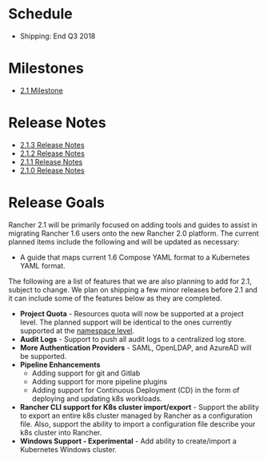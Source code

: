# Schedule

* Shipping: End Q3 2018

# Milestones

* [2.1 Milestone](https://github.com/rancher/rancher/milestone/121)

# Release Notes

* [2.1.3 Release Notes](https://github.com/rancher/rancher/releases/tag/v2.1.3)
* [2.1.2 Release Notes](https://github.com/rancher/rancher/releases/tag/v2.1.2)
* [2.1.1 Release Notes](https://github.com/rancher/rancher/releases/tag/v2.1.1)
* [2.1.0 Release Notes](https://github.com/rancher/rancher/releases/tag/v2.1.0)

# Release Goals
Rancher 2.1 will be primarily focused on adding tools and guides to assist in migrating Rancher 1.6 users onto the new Rancher 2.0 platform.  The current planned items include the following and will be updated as necessary:
* A guide that maps current 1.6 Compose YAML format to a Kubernetes YAML format.

The following are a list of features that we are also planning to add for 2.1, subject to change.  We plan on shipping a few minor releases before 2.1 and it can include some of the features below as they are completed.

* **Project Quota** - Resources quota will now be supported at a project level.  The planned support will be identical to the ones currently supported at the [namespace level](https://kubernetes.io/docs/concepts/policy/resource-quotas/).
* **Audit Logs** - Support to push all audit logs to a centralized log store.
* **More Authentication Providers** - SAML, OpenLDAP, and AzureAD will be supported.
* **Pipeline Enhancements**
  * Adding support for git and Gitlab
  * Adding support for more pipeline plugins
  * Adding support for Continuous Deployment (CD) in the form of deploying and updating k8s workloads.
* **Rancher CLI support for K8s cluster import/export** - Support the ability to export an entire k8s cluster managed by Rancher as a configuration file.  Also, support the ability to import a configuration file describe your k8s cluster into Rancher.
* **Windows Support - Experimental** - Add ability to create/import a Kubernetes Windows cluster.


  